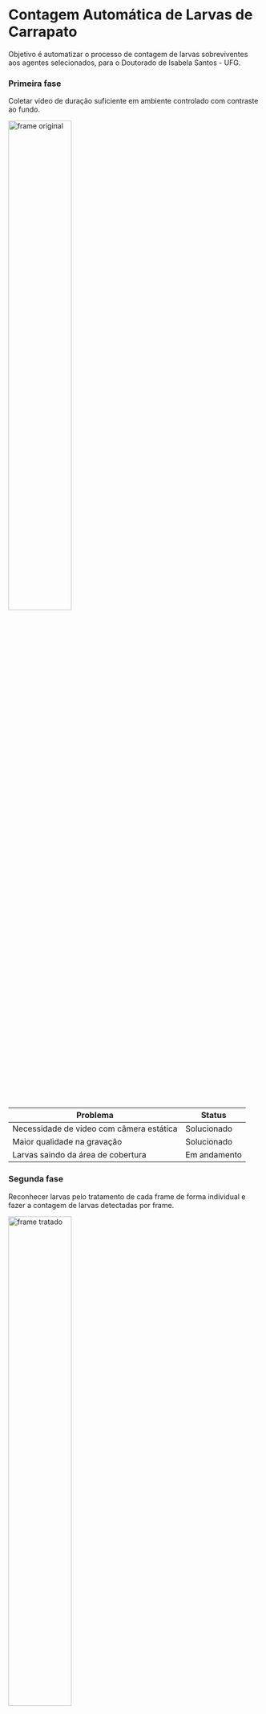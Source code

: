 # Contagem Automática de Larvas de Carrapato

Objetivo é automatizar o processo de contagem de larvas sobreviventes aos agentes selecionados, para o Doutorado de Isabela Santos - UFG.

### Primeira fase
Coletar video de duração suficiente em ambiente controlado com contraste ao fundo.      

<img src="https://github.com/mxtqnt/Contagem-automatica-de-larvas-de-carrapato/blob/main/imgreadme/original.png?raw=true" alt="frame original" width="50%" height="50%">









|Problema   | Status|
| ------------- | ------------- |
|Necessidade de video com câmera estática | Solucionado|
|Maior qualidade na gravação | Solucionado|
|Larvas saindo da área de cobertura | Em andamento|

### Segunda fase 
Reconhecer larvas pelo tratamento de cada frame de forma individual e fazer a contagem de larvas detectadas por frame.     

<img src="https://github.com/mxtqnt/Contagem-automatica-de-larvas-de-carrapato/blob/main/imgreadme/contagem.png?raw=true" alt="frame tratado" width="50%" height="50%">

|Problema   | Status|
| ------------- | ------------- |
|Ruído ao fundo, reconhecendo falhas no papel como larvas. | Em andamento|

### Terceira fase
Sinalizar a área de cada larva.     

<img src="https://github.com/mxtqnt/Contagem-automatica-de-larvas-de-carrapato/blob/main/imgreadme/circuladas.png?raw=true" alt="larvas circuladas" width="50%" height="50%">

|Problema   | Status|
| ------------- | ------------- |
|Larvas muito próximas | Em andamento|

## Próximas fases
- Traçar a movimentação de cada larva e diagnosticar atividade ou não.
- Inserir dados na base.
